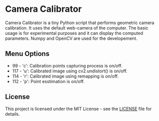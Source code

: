 # Camera Calibrator

Camera Calibrator is a tiny Python script that performs geometric camera calibration. It uses the default web-camera of the computer. The basic usage is for experimental purposes and it can display the computed parameters. Numpy and OpenCV are used for the developement.

## Menu Options

* 99 - 'c': Calibration points capturing process is on/off.
* 117 - 'u': Calibrated image using cv2.undistort() is on/off.
* 114 - 'r': Calibrated image using remapping is on/off.
* 112 - 'p': Point esstimation is on/off.

## License

This project is licensed under the MIT License - see the [LICENSE](LICENSE) file for details.